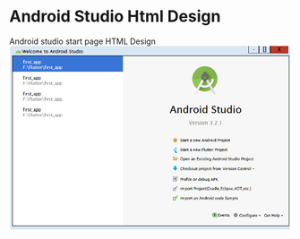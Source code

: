 # Android Studio Html Design
Android studio start page HTML Design
<img src="https://github.com/itsmyc0de/AndroidStudioHtmlDesign/blob/master/ANDROID%20STUDIO/uuuu.PNG">
